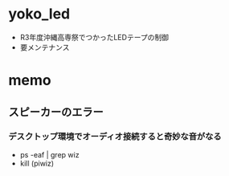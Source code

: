 # yoko_led
- R3年度沖縄高専祭でつかったLEDテープの制御
- 要メンテナンス

# memo
## スピーカーのエラー
### デスクトップ環境でオーディオ接続すると奇妙な音がなる
- ps -eaf | grep wiz
- kill (piwiz)
